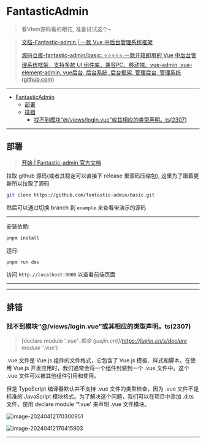 # FantasticAdmin

> 看Vben源码看的眼花, 准备试试这个~

> [文档-Fantastic-admin | 一款 Vue 中后台管理系统框架](https://fantastic-admin.github.io/)
>
> [源码仓库-fantastic-admin/basic: ⭐⭐⭐⭐⭐ 一款开箱即用的 Vue 中后台管理系统框架，支持多款 UI 组件库，兼容PC、移动端。vue-admin, vue-element-admin, vue后台, 后台系统, 后台框架, 管理后台, 管理系统 (github.com)](https://github.com/fantastic-admin/basic)

---

- [FantasticAdmin](#fantasticadmin)
  - [部署](#部署)
  - [排错](#排错)
    - [找不到模块“@/views/login.vue”或其相应的类型声明。ts(2307)](#找不到模块viewsloginvue或其相应的类型声明ts2307)

---

## 部署

> [开始 | Fantastic-admin 官方文档](https://fantastic-admin.github.io/guide/start.html)

拉取 github 源码(或者其稳定可以直接下 release 里源码压缩包), 这里为了跟着更新所以拉取了源码

```bash
git clone https://github.com/fantastic-admin/basic.git
```

然后可以通过切换 branch 到 `example` 来查看带演示的源码

---

安装依赖:

```bash
pnpm install
```

运行:

```bash
pnpm run dev
```

访问 `http://localhost:9000` 以查看前端页面

---





---

## 排错

### 找不到模块“@/views/login.vue”或其相应的类型声明。ts(2307)

> [declare module '*.vue'-掘金 (juejin.cn)](https://juejin.cn/s/declare module '*.vue')

.vue 文件是 Vue.js 组件的文件格式，它包含了 Vue.js 模板、样式和脚本。在使用 Vue.js 开发应用时，我们通常会将一个组件封装到一个 .vue 文件中。这个 .vue 文件可以被其他组件引用和使用。

但是 TypeScript 编译器默认并不支持 .vue 文件的类型检查，因为 .vue 文件不是标准的 JavaScript 模块格式。为了解决这个问题，我们可以在项目中添加 .d.ts 文件，使用 declare module '*.vue' 来声明 .vue 文件模块。

![image-20240412170300951](http://cdn.ayusummer233.top/DailyNotes/202404121703172.png)

![image-20240412170415903](http://cdn.ayusummer233.top/DailyNotes/202404121704985.png)

---





















